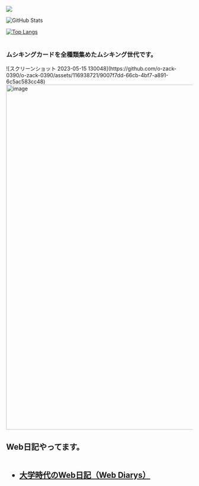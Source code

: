 
<!--
**o-zack-0390/o-zack-0390** is a ✨ _special_ ✨ repository because its `README.md` (this file) appears on your GitHub profile.

Here are some ideas to get you started:

- 🔭 I’m currently working on ...
- 🌱 I’m currently learning ...
- 👯 I’m looking to collaborate on ...
- 🤔 I’m looking for help with ...
- 💬 Ask me about ...
- 📫 How to reach me: ...
- 😄 Pronouns: ...
- ⚡ Fun fact: ...
-->

![](https://github-profile-summary-cards.vercel.app/api/cards/profile-details?username=o-zack-0390&theme=vue)
 
![GitHub Stats](https://github-readme-stats.vercel.app/api?username=o-zack-0390&show_icons=true)
 
[![Top Langs](https://github-readme-stats.vercel.app/api/top-langs/?username=o-zack-0390&layout=compact&langs_count=6)](https://github.com/anuraghazra/github-readme-stats)
<br><br>

<h3>ムシキングカードを全種類集めたムシキング世代です。</h3>
![スクリーンショット 2023-05-15 130048](https://github.com/o-zack-0390/o-zack-0390/assets/116938721/9007f7dd-66cb-4bf7-a891-6c5ac583cc48)

<img width="929" alt="image" src="https://user-images.githubusercontent.com/116938721/223310411-0260d4ec-2a03-4874-9aa2-8f978e1c150c.png](https://github-production-user-asset-6210df.s3.amazonaws.com/116938721/238242159-9007f7dd-66cb-4bf7-a891-6c5ac583cc48.jpg">

<h2>
 Web日記やってます。<br><br>
 <ul>
  <li><a href="https://web-diarys.web.app/">大学時代のWeb日記（Web Diarys）</a></li>
 </ul>
</h2>
